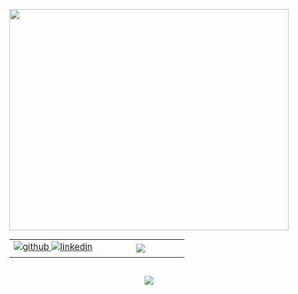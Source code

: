 <div align="center">
<img src="https://rishavanand.github.io/static/images/greetings.gif" align="center" style="width: 100%; height:400px" />
</div>  
  


<table align="center">
<tr>
<td valign="center" width="50%" >
<div align="center">
<a href="https://github.com/kemalsaybakan" target="_blank">
<img src=https://img.shields.io/badge/github-%2324292e.svg?&style=for-the-badge&logo=github&logoColor=white alt=github style="margin-bottom: 5px;" />
</a>
<a href="https://linkedin.com/in/kemalsaybakan" target="_blank">
<img src=https://img.shields.io/badge/linkedin-%231E77B5.svg?&style=for-the-badge&logo=linkedin&logoColor=white alt=linkedin style="margin-bottom: 5px;" />
</a>  
</div>  
</td>
<td valign="center" width="50%" >
<div align="center"><img src="https://github-readme-stats.vercel.app/api?username=kemalsaybakan&show_icons=true&count_private=true&hide_border=true" align="center" /></div>  
</td>
</tr>
</table>  <br />

<div align="center">
<img src="https://komarev.com/ghpvc/?username=kemalsaybakan&&style=flat-square" align="center" />
</div>  

